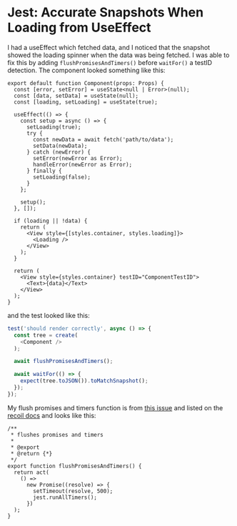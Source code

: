 # Jest: Accurate Snapshots When Loading from UseEffect

I had a useEffect which fetched data, and I noticed that the snapshot showed the loading spinner when the data was being fetched. I was able to fix this by adding `flushPromisesAndTimers()` before `waitFor()` a testID detection. The component looked something like this:

```tsx
export default function Component(props: Props) {
  const [error, setError] = useState<null | Error>(null);
  const [data, setData] = useState(null);
  const [loading, setLoading] = useState(true);

  useEffect(() => {
    const setup = async () => {
      setLoading(true);
      try {
        const newData = await fetch('path/to/data');
        setData(newData);
      } catch (newError) {
        setError(newError as Error);
        handleError(newError as Error);
      } finally {
        setLoading(false);
      }
    };

    setup();
  }, []);

  if (loading || !data) {
    return (
      <View style={[styles.container, styles.loading]}>
        <Loading />
      </View>
    );
  }

  return (
    <View style={styles.container} testID="ComponentTestID">
      <Text>{data}</Text>
    </View>
  );
}

```

and the test looked like this:

```typescript
test('should render correctly', async () => {
  const tree = create(
    <Component />
  );

  await flushPromisesAndTimers();

  await waitFor(() => {
    expect(tree.toJSON()).toMatchSnapshot();
  });
});
```

My flush promises and timers function is from [this issue](https://github.com/facebookexperimental/Recoil/pull/1463) and listed on the [recoil docs](https://recoiljs.org/docs/guides/testing/#testing-recoil-state-with-asyncronous-queries-inside-of-a-react-component) and looks like this:

```typesript
/**
 * flushes promises and timers
 *
 * @export
 * @return {*}
 */
export function flushPromisesAndTimers() {
  return act(
    () =>
      new Promise((resolve) => {
        setTimeout(resolve, 500);
        jest.runAllTimers();
      })
  );
}
```

